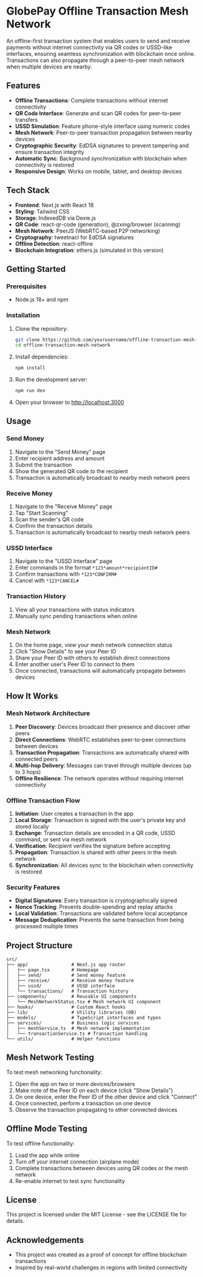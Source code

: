 # GlobePay Offline Transaction Mesh Network

An offline-first transaction system that enables users to send and receive payments without internet connectivity via QR codes or USSD-like interfaces, ensuring seamless synchronization with blockchain once online. Transactions can also propagate through a peer-to-peer mesh network when multiple devices are nearby.

## Features

- **Offline Transactions**: Complete transactions without internet connectivity
- **QR Code Interface**: Generate and scan QR codes for peer-to-peer transfers
- **USSD Simulation**: Feature phone-style interface using numeric codes
- **Mesh Network**: Peer-to-peer transaction propagation between nearby devices
- **Cryptographic Security**: EdDSA signatures to prevent tampering and ensure transaction integrity
- **Automatic Sync**: Background synchronization with blockchain when connectivity is restored
- **Responsive Design**: Works on mobile, tablet, and desktop devices

## Tech Stack

- **Frontend**: Next.js with React 18
- **Styling**: Tailwind CSS
- **Storage**: IndexedDB via Dexie.js
- **QR Code**: react-qr-code (generation), @zxing/browser (scanning)
- **Mesh Network**: PeerJS (WebRTC-based P2P networking)
- **Cryptography**: tweetnacl for EdDSA signatures
- **Offline Detection**: react-offline
- **Blockchain Integration**: ethers.js (simulated in this version)

## Getting Started

### Prerequisites

- Node.js 18+ and npm

### Installation

1. Clone the repository:
   ```bash
   git clone https://github.com/yourusername/offline-transaction-mesh-network.git
   cd offline-transaction-mesh-network
   ```

2. Install dependencies:
   ```bash
   npm install
   ```

3. Run the development server:
   ```bash
   npm run dev
   ```

4. Open your browser to [http://localhost:3000](http://localhost:3000)

## Usage

### Send Money
1. Navigate to the "Send Money" page
2. Enter recipient address and amount
3. Submit the transaction
4. Show the generated QR code to the recipient
5. Transaction is automatically broadcast to nearby mesh network peers

### Receive Money
1. Navigate to the "Receive Money" page
2. Tap "Start Scanning"
3. Scan the sender's QR code
4. Confirm the transaction details
5. Transaction is automatically broadcast to nearby mesh network peers

### USSD Interface
1. Navigate to the "USSD Interface" page
2. Enter commands in the format `*123*amount*recipientID#`
3. Confirm transactions with `*123*CONFIRM#`
4. Cancel with `*123*CANCEL#`

### Transaction History
1. View all your transactions with status indicators
2. Manually sync pending transactions when online

### Mesh Network
1. On the home page, view your mesh network connection status
2. Click "Show Details" to see your Peer ID
3. Share your Peer ID with others to establish direct connections
4. Enter another user's Peer ID to connect to them
5. Once connected, transactions will automatically propagate between devices

## How It Works

### Mesh Network Architecture

1. **Peer Discovery**: Devices broadcast their presence and discover other peers
2. **Direct Connections**: WebRTC establishes peer-to-peer connections between devices
3. **Transaction Propagation**: Transactions are automatically shared with connected peers
4. **Multi-hop Delivery**: Messages can travel through multiple devices (up to 3 hops)
5. **Offline Resilience**: The network operates without requiring internet connectivity

### Offline Transaction Flow

1. **Initiation**: User creates a transaction in the app
2. **Local Storage**: Transaction is signed with the user's private key and stored locally
3. **Exchange**: Transaction details are encoded in a QR code, USSD command, or sent via mesh network
4. **Verification**: Recipient verifies the signature before accepting
5. **Propagation**: Transaction is shared with other peers in the mesh network
6. **Synchronization**: All devices sync to the blockchain when connectivity is restored

### Security Features

- **Digital Signatures**: Every transaction is cryptographically signed
- **Nonce Tracking**: Prevents double-spending and replay attacks
- **Local Validation**: Transactions are validated before local acceptance
- **Message Deduplication**: Prevents the same transaction from being processed multiple times

## Project Structure

```
src/
├── app/                # Next.js app router
│   ├── page.tsx        # Homepage
│   ├── send/           # Send money feature
│   ├── receive/        # Receive money feature
│   ├── ussd/           # USSD interface
│   └── transactions/   # Transaction history
├── components/         # Reusable UI components
│   └── MeshNetworkStatus.tsx # Mesh network UI component
├── hooks/              # Custom React hooks
├── lib/                # Utility libraries (DB)
├── models/             # TypeScript interfaces and types
├── services/           # Business logic services
│   ├── meshService.ts  # Mesh network implementation
│   └── transactionService.ts # Transaction handling
└── utils/              # Helper functions
```

## Mesh Network Testing

To test mesh networking functionality:
1. Open the app on two or more devices/browsers
2. Make note of the Peer ID on each device (click "Show Details")
3. On one device, enter the Peer ID of the other device and click "Connect"
4. Once connected, perform a transaction on one device
5. Observe the transaction propagating to other connected devices

## Offline Mode Testing

To test offline functionality:
1. Load the app while online
2. Turn off your internet connection (airplane mode)
3. Complete transactions between devices using QR codes or the mesh network
4. Re-enable internet to test sync functionality

## License

This project is licensed under the MIT License - see the LICENSE file for details.

## Acknowledgements

- This project was created as a proof of concept for offline blockchain transactions
- Inspired by real-world challenges in regions with limited connectivity 